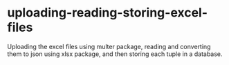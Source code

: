 # uploading-reading-storing-excel-files
Uploading the excel files using multer package, reading and converting them to json using xlsx package, and then storing each tuple in a database.

